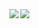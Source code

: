 <span>
  <img align="left" src="https://github-readme-stats.vercel.app/api?username=goccy&count_private=true&show_icons=true" />
</span>
<span>
  <img align="left" src="https://github-readme-stats.vercel.app/api/top-langs/?username=goccy" />
</span>

